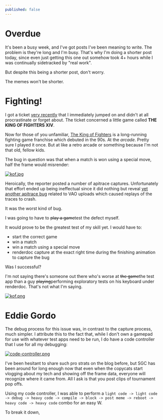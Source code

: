 ```yaml
---
published: false
---
```

# Overdue

It's been a busy week, and I've got posts I've been meaning to write. The problem is they're long and I'm busy. That's why I'm doing a shorter post today, since even just getting this one out somehow took 4+ hours while I was continually sidetracked by "real work".

But despite this being a shorter post, don't worry.

The memes won't be shorter.

# Fighting!

I got a ticket [very recently](https://gitlab.freedesktop.org/mesa/mesa/-/issues/9119) that I immediately jumped on and didn't at all procrastinate or forget about. The ticket concerned a little game called **THE KING OF FIGHTERS XIV**.

Now for those of you unfamiliar, [The King of Fighters](https://en.wikipedia.org/wiki/The_King_of_Fighters) is a long-running fighting game franchise which debuted in the 90s. At the *arcade*. Pretty sure I played it once. But at like a retro arcade or something because I'm not that old, fellow kids.

The bug in question was that when a match is won using a special move, half the frame would misrender:

[![kof.jpg](https://gitlab.freedesktop.org/mesa/mesa/uploads/18bc059de940f2f0c090af6221a62574/kofiv_zink.jpg)](https://gitlab.freedesktop.org/mesa/mesa/uploads/18bc059de940f2f0c090af6221a62574/kofiv_zink.jpg)

Heroically, the reporter posted a number of apitrace captures. Unfortunately that effort ended up being ineffectual since it did nothing but reveal [yet another apitrace bug](https://github.com/apitrace/apitrace/issues/892) related to VAO uploads which caused replays of the traces to crash.

It was the worst kind of bug.

I was going to have to ~~play a game~~test the defect myself.

It would prove to be the greatest test of my skill yet. I would have to:
* start the correct game
* win a match
* win a match using a special move
* renderdoc capture at the exact right time during the finishing animation to capture the bug

Was I successful?

I'm not saying there's someone out there who's worse at ~~the game~~the test app than a guy ~~playing~~performing exploratory tests on his keyboard under renderdoc. That's not what I'm saying.

[![kof.png]({{site.url}}/assets/kof.png)]({{site.url}}/assets/kof.png)

# Eddie Gordo

The debug process for this issue was, in contrast to the capture process, much simpler. I attribute this to the fact that, while I don't own a gamepad for use with whatever test apps need to be run, I do have a code controller that I use for all my debugging:

[![code-controller.png]({{site.url}}/assets/code-controller.png)]({{site.url}}/assets/code-controller.png)

I've been hesitant to share such pro strats on the blog before, but SGC has been around for long enough now that even when the copycats start vlogging about my tech and showing off the frame data, everyone will recognize where it came from. All I ask is that you post clips of tournament pop offs.

Using my code controller, I was able to perform a `light code -> light code -> debug -> heavy code -> compile -> block -> post meme -> reboot -> heavy code -> heavy code` combo for an easy W.

To break it down, 